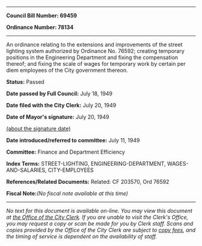 

********

**Council Bill Number: 69459**
   
**Ordinance Number: 78134**
********

 An ordinance relating to the extensions and improvements of the street lighting system authorized by Ordinance No. 76592; creating temporary positions in the Engineering Department and fixing the compensation thereof; and fixing the scale of wages for temporary work by certain per diem employees of the City government thereon.

**Status:** Passed
   
**Date passed by Full Council:** July 18, 1949
   
**Date filed with the City Clerk:** July 20, 1949
   
**Date of Mayor's signature:** July 20, 1949
   
[(about the signature date)](/~public/approvaldate.htm)
   
   
   
**Date introduced/referred to committee:** July 11, 1949
   
**Committee:** Finance and Department Efficiency
   
   
**Index Terms:** STREET-LIGHTING, ENGINEERING-DEPARTMENT, WAGES-AND-SALARIES, CITY-EMPLOYEES

**References/Related Documents:** Related: CF 203570, Ord 76592

**Fiscal Note:**_(No fiscal note available at this time)_
********

_No text for this document is available on-line. You may view this document at [the Office of the City Clerk](http://www.seattle.gov/leg/clerk/contactUs.htm). If you are unable to visit the Clerk's Office, you may request a copy or scan be made for you by Clerk staff. Scans and copies provided by the Office of the City Clerk are subject to [copy fees](http://clerk.seattle.gov/~public/clerkfees.htm), and the timing of service is dependent on the availability of staff._


